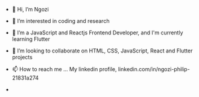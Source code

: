 - 👋 Hi, I’m Ngozi
- 👀 I’m interested in coding and research
- 🌱 I’m a JavaScript and Reactjs Frontend Developer, and I'm currently learning Flutter
- 💞️ I’m looking to collaborate on HTML, CSS, JavaScript, React and Flutter projects
- 📫 How to reach me ... My linkedin profile, linkedin.com/in/ngozi-philip-21831a274

-

<!---
nanceeyngo/nanceeyngo is a ✨ special ✨ repository because its `README.md` (this file) appears on your GitHub profile.
You can click the Preview link to take a look at your changes.
--->
